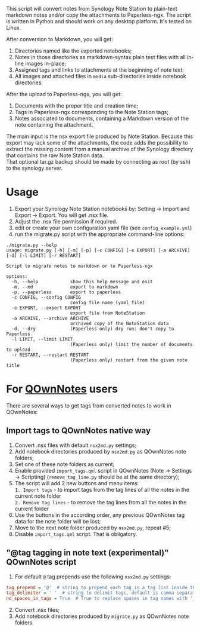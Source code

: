 This script will convert notes from Synology Note Station to plain-text markdown notes and/or copy the attachments to Paperless-ngx.
The script is written in Python and should work on any desktop platform. It's tested on Linux.

After conversion to Markdown, you will get:
1) Directories named like the exported notebooks;
2) Notes in those directories as markdown-syntax plain text files with all in-line images in-place;
3) Assigned tags and links to attachments at the beginning of note text;
4) All images and attached files in `media` sub-directories inside notebook directories.

After the upload to Paperless-ngx, you will get:
1) Documents with the proper title and creation time;
2) Tags in Paperless-ngx corresponding to the Note Station tags;
3) Notes associated to documents, containing a Markdown version of the note containing the attachment.

The main input is the nsx export file produced by Note Station.
Because this export may lack some of the attachments, the code adds the possibility to extract the missing content from 
a manual archive of the Synology directory that contains the raw Note Station data.  
That optional tar.gz backup should be made by connecting as root (by ssh) to the synology server.

# Usage
1) Export your Synology Note Station notebooks by: Setting -> Import and Export -> Export. You will get .nsx file.
2) Adjust the .nsx file permission if required.
3) edit or create your own configuration yaml file (see `config_example.yml`)
4) run the migrate.py script with the appropriate command-line options:
```
./migrate.py --help
usage: migrate.py [-h] [-m] [-p] [-c CONFIG] [-e EXPORT] [-a ARCHIVE] [-d] [-l LIMIT] [-r RESTART]

Script to migrate notes to markdown or to Paperless-ngx

options:
  -h, --help            show this help message and exit
  -m, --md              export to markdown
  -p, --paperless       export to paperless
  -c CONFIG, --config CONFIG
                        config file name (yaml file)
  -e EXPORT, --export EXPORT
                        export file from NoteStation
  -a ARCHIVE, --archive ARCHIVE
                        archived copy of the NoteStation data
  -d, --dry             (Paperless only) dry run: don't copy to Paperless
  -l LIMIT, --limit LIMIT
                        (Paperless only) limit the number of documents to upload
  -r RESTART, --restart RESTART
                        (Paperless only) restart from the given note title

```

# For [QOwnNotes](https://github.com/pbek/QOwnNotes) users
There are several ways to get tags from converted notes to work in QOwnNotes:

## Import tags to QOwnNotes native way
1) Convert .nsx files with default `nsx2md.py` settings;
2) Add notebook directories produced by `nsx2md.py` as QOwnNotes note folders;  
3) Set one of these note folders as current;  
4) Enable provided `import_tags.qml` script in QOwnNotes (Note -> Settings -> Scripting) (`remove_tag_line.py` should be at the same directory);  
5) The script will add 2 new buttons and menu items:  
    `1. Import tags` - to import tags from the tag lines of all the notes in the current note folder  
    `2. Remove tag lines` - to remove the tag lines from all the notes in the current folder  
6) Use the buttons in the according order, any previous QOwnNotes tag data for the note folder will be lost;  
7) Move to the next note folder produced by `nsx2md.py`, repeat #5;  
8) Disable `import_tags.qml` script. That is obligatory.

## "@tag tagging in note text (experimental)" QOwnNotes script
1) For default `@` tag prepends use the following `nsx2md.py` settings:
``` ini
tag_prepend = '@'  # string to prepend each tag in a tag list inside the note, default is empty
tag_delimiter = ' '  # string to delimit tags, default is comma separated list
no_spaces_in_tags = True  # True to replace spaces in tag names with '_', False to keep spaces
```
2) Convert .nsx files;
3) Add notebook directories produced by `migrate.py` as QOwnNotes note folders.
